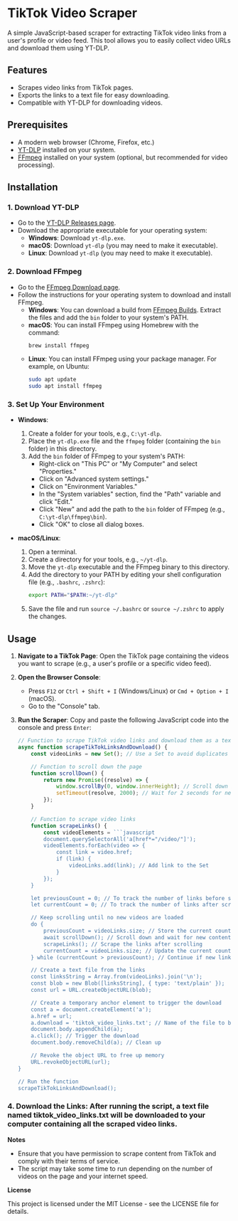 # TikTok Video Scraper

A simple JavaScript-based scraper for extracting TikTok video links from a user's profile or video feed. This tool allows you to easily collect video URLs and download them using YT-DLP.

## Features

- Scrapes video links from TikTok pages.
- Exports the links to a text file for easy downloading.
- Compatible with YT-DLP for downloading videos.

## Prerequisites

- A modern web browser (Chrome, Firefox, etc.)
- [YT-DLP](https://github.com/yt-dlp/yt-dlp) installed on your system.
- [FFmpeg](https://ffmpeg.org/download.html) installed on your system (optional, but recommended for video processing).

## Installation

### 1. Download YT-DLP

- Go to the [YT-DLP Releases page](https://github.com/yt-dlp/yt-dlp/releases).
- Download the appropriate executable for your operating system:
  - **Windows**: Download `yt-dlp.exe`.
  - **macOS**: Download `yt-dlp` (you may need to make it executable).
  - **Linux**: Download `yt-dlp` (you may need to make it executable).

### 2. Download FFmpeg

- Go to the [FFmpeg Download page](https://ffmpeg.org/download.html).
- Follow the instructions for your operating system to download and install FFmpeg.
  - **Windows**: You can download a build from [FFmpeg Builds](https://www.gyan.dev/ffmpeg/builds/). Extract the files and add the `bin` folder to your system's PATH.
  - **macOS**: You can install FFmpeg using Homebrew with the command:
    ```bash
    brew install ffmpeg
    ```
  - **Linux**: You can install FFmpeg using your package manager. For example, on Ubuntu:
    ```bash
    sudo apt update
    sudo apt install ffmpeg
    ```

### 3. Set Up Your Environment

- **Windows**:
  1. Create a folder for your tools, e.g., `C:\yt-dlp`.
  2. Place the `yt-dlp.exe` file and the `ffmpeg` folder (containing the `bin` folder) in this directory.
  3. Add the `bin` folder of FFmpeg to your system's PATH:
     - Right-click on "This PC" or "My Computer" and select "Properties."
     - Click on "Advanced system settings."
     - Click on "Environment Variables."
     - In the "System variables" section, find the "Path" variable and click "Edit."
     - Click "New" and add the path to the `bin` folder of FFmpeg (e.g., `C:\yt-dlp\ffmpeg\bin`).
     - Click "OK" to close all dialog boxes.

- **macOS/Linux**:
  1. Open a terminal.
  2. Create a directory for your tools, e.g., `~/yt-dlp`.
  3. Move the `yt-dlp` executable and the FFmpeg binary to this directory.
  4. Add the directory to your PATH by editing your shell configuration file (e.g., `.bashrc`, `.zshrc`):
     ```bash
     export PATH="$PATH:~/yt-dlp"
     ```
  5. Save the file and run `source ~/.bashrc` or `source ~/.zshrc` to apply the changes.

## Usage

1. **Navigate to a TikTok Page**: Open the TikTok page containing the videos you want to scrape (e.g., a user's profile or a specific video feed).

2. **Open the Browser Console**:
   - Press `F12` or `Ctrl + Shift + I` (Windows/Linux) or `Cmd + Option + I` (macOS).
   - Go to the "Console" tab.

3. **Run the Scraper**: Copy and paste the following JavaScript code into the console and press `Enter`:

   ```javascript
   // Function to scrape TikTok video links and download them as a text file
   async function scrapeTikTokLinksAndDownload() {
       const videoLinks = new Set(); // Use a Set to avoid duplicates

       // Function to scroll down the page
       function scrollDown() {
           return new Promise((resolve) => {
               window.scrollBy(0, window.innerHeight); // Scroll down by one viewport height
               setTimeout(resolve, 2000); // Wait for 2 seconds for new content to load
           });
       }

       // Function to scrape video links
       function scrapeLinks() {
           const videoElements = ```javascript
           document.querySelectorAll('a[href*="/video/"]');
           videoElements.forEach(video => {
               const link = video.href;
               if (link) {
                   videoLinks.add(link); // Add link to the Set
               }
           });
       }

       let previousCount = 0; // To track the number of links before scrolling
       let currentCount = 0; // To track the number of links after scrolling

       // Keep scrolling until no new videos are loaded
       do {
           previousCount = videoLinks.size; // Store the current count of unique links
           await scrollDown(); // Scroll down and wait for new content
           scrapeLinks(); // Scrape the links after scrolling
           currentCount = videoLinks.size; // Update the current count of unique links
       } while (currentCount > previousCount); // Continue if new links were found

       // Create a text file from the links
       const linksString = Array.from(videoLinks).join('\n');
       const blob = new Blob([linksString], { type: 'text/plain' });
       const url = URL.createObjectURL(blob);

       // Create a temporary anchor element to trigger the download
       const a = document.createElement('a');
       a.href = url;
       a.download = 'tiktok_video_links.txt'; // Name of the file to be downloaded
       document.body.appendChild(a);
       a.click(); // Trigger the download
       document.body.removeChild(a); // Clean up

       // Revoke the object URL to free up memory
       URL.revokeObjectURL(url);
   }

   // Run the function
   scrapeTikTokLinksAndDownload();

### 4. **Download the Links:** After running the script, a text file named tiktok_video_links.txt will be downloaded to your computer containing all the scraped video links.

**Notes**
- Ensure that you have permission to scrape content from TikTok and comply with their terms of service.
- The script may take some time to run depending on the number of videos on the page and your internet speed.

**License**

This project is licensed under the MIT License - see the LICENSE file for details.
   
